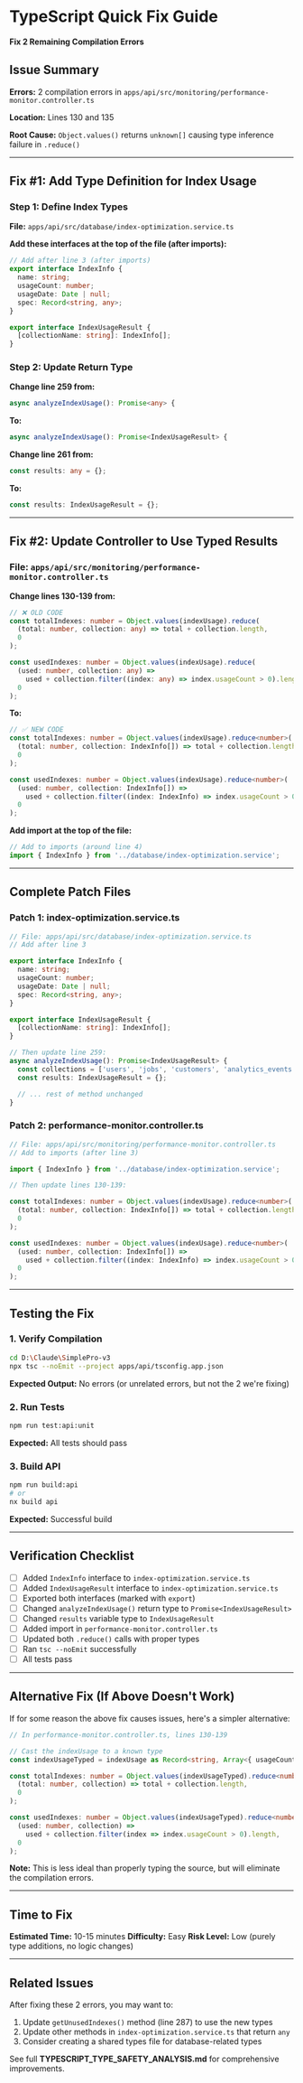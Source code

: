 # TypeScript Quick Fix Guide
**Fix 2 Remaining Compilation Errors**

## Issue Summary

**Errors:** 2 compilation errors in `apps/api/src/monitoring/performance-monitor.controller.ts`

**Location:** Lines 130 and 135

**Root Cause:** `Object.values()` returns `unknown[]` causing type inference failure in `.reduce()`

---

## Fix #1: Add Type Definition for Index Usage

### Step 1: Define Index Types

**File:** `apps/api/src/database/index-optimization.service.ts`

**Add these interfaces at the top of the file (after imports):**

```typescript
// Add after line 3 (after imports)
export interface IndexInfo {
  name: string;
  usageCount: number;
  usageDate: Date | null;
  spec: Record<string, any>;
}

export interface IndexUsageResult {
  [collectionName: string]: IndexInfo[];
}
```

### Step 2: Update Return Type

**Change line 259 from:**
```typescript
async analyzeIndexUsage(): Promise<any> {
```

**To:**
```typescript
async analyzeIndexUsage(): Promise<IndexUsageResult> {
```

**Change line 261 from:**
```typescript
const results: any = {};
```

**To:**
```typescript
const results: IndexUsageResult = {};
```

---

## Fix #2: Update Controller to Use Typed Results

### File: `apps/api/src/monitoring/performance-monitor.controller.ts`

**Change lines 130-139 from:**

```typescript
// ❌ OLD CODE
const totalIndexes: number = Object.values(indexUsage).reduce(
  (total: number, collection: any) => total + collection.length,
  0
);

const usedIndexes: number = Object.values(indexUsage).reduce(
  (used: number, collection: any) =>
    used + collection.filter((index: any) => index.usageCount > 0).length,
  0
);
```

**To:**

```typescript
// ✅ NEW CODE
const totalIndexes: number = Object.values(indexUsage).reduce<number>(
  (total: number, collection: IndexInfo[]) => total + collection.length,
  0
);

const usedIndexes: number = Object.values(indexUsage).reduce<number>(
  (used: number, collection: IndexInfo[]) =>
    used + collection.filter((index: IndexInfo) => index.usageCount > 0).length,
  0
);
```

**Add import at the top of the file:**

```typescript
// Add to imports (around line 4)
import { IndexInfo } from '../database/index-optimization.service';
```

---

## Complete Patch Files

### Patch 1: index-optimization.service.ts

```typescript
// File: apps/api/src/database/index-optimization.service.ts
// Add after line 3

export interface IndexInfo {
  name: string;
  usageCount: number;
  usageDate: Date | null;
  spec: Record<string, any>;
}

export interface IndexUsageResult {
  [collectionName: string]: IndexInfo[];
}

// Then update line 259:
async analyzeIndexUsage(): Promise<IndexUsageResult> {
  const collections = ['users', 'jobs', 'customers', 'analytics_events', 'sessions'];
  const results: IndexUsageResult = {};

  // ... rest of method unchanged
}
```

### Patch 2: performance-monitor.controller.ts

```typescript
// File: apps/api/src/monitoring/performance-monitor.controller.ts
// Add to imports (after line 3)

import { IndexInfo } from '../database/index-optimization.service';

// Then update lines 130-139:

const totalIndexes: number = Object.values(indexUsage).reduce<number>(
  (total: number, collection: IndexInfo[]) => total + collection.length,
  0
);

const usedIndexes: number = Object.values(indexUsage).reduce<number>(
  (used: number, collection: IndexInfo[]) =>
    used + collection.filter((index: IndexInfo) => index.usageCount > 0).length,
  0
);
```

---

## Testing the Fix

### 1. Verify Compilation

```bash
cd D:\Claude\SimplePro-v3
npx tsc --noEmit --project apps/api/tsconfig.app.json
```

**Expected Output:** No errors (or unrelated errors, but not the 2 we're fixing)

### 2. Run Tests

```bash
npm run test:api:unit
```

**Expected:** All tests should pass

### 3. Build API

```bash
npm run build:api
# or
nx build api
```

**Expected:** Successful build

---

## Verification Checklist

- [ ] Added `IndexInfo` interface to `index-optimization.service.ts`
- [ ] Added `IndexUsageResult` interface to `index-optimization.service.ts`
- [ ] Exported both interfaces (marked with `export`)
- [ ] Changed `analyzeIndexUsage()` return type to `Promise<IndexUsageResult>`
- [ ] Changed `results` variable type to `IndexUsageResult`
- [ ] Added import in `performance-monitor.controller.ts`
- [ ] Updated both `.reduce()` calls with proper types
- [ ] Ran `tsc --noEmit` successfully
- [ ] All tests pass

---

## Alternative Fix (If Above Doesn't Work)

If for some reason the above fix causes issues, here's a simpler alternative:

```typescript
// In performance-monitor.controller.ts, lines 130-139

// Cast the indexUsage to a known type
const indexUsageTyped = indexUsage as Record<string, Array<{ usageCount: number }>>;

const totalIndexes: number = Object.values(indexUsageTyped).reduce<number>(
  (total: number, collection) => total + collection.length,
  0
);

const usedIndexes: number = Object.values(indexUsageTyped).reduce<number>(
  (used: number, collection) =>
    used + collection.filter(index => index.usageCount > 0).length,
  0
);
```

**Note:** This is less ideal than properly typing the source, but will eliminate the compilation errors.

---

## Time to Fix

**Estimated Time:** 10-15 minutes
**Difficulty:** Easy
**Risk Level:** Low (purely type additions, no logic changes)

---

## Related Issues

After fixing these 2 errors, you may want to:

1. Update `getUnusedIndexes()` method (line 287) to use the new types
2. Update other methods in `index-optimization.service.ts` that return `any`
3. Consider creating a shared types file for database-related types

See full **TYPESCRIPT_TYPE_SAFETY_ANALYSIS.md** for comprehensive improvements.
